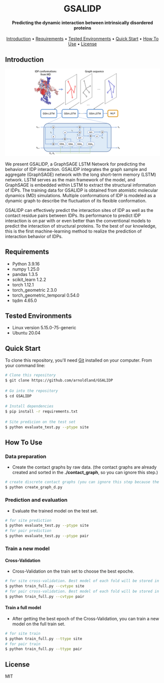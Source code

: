 
<h1 align="center">
  <br>
  GSALIDP
  <br>
</h1>

<h4 align="center">Predicting the dynamic interaction between intrinsically 
disordered proteins</h4>

<p align="center">
  <a href="#introduction">Introduction</a> •
  <a href="#requirements">Requirements</a> •
  <a href="#tested-environments">Tested Environments</a> •
  <a href="#quick Start">Quick Start</a> •
  <a href="#how-to-use">How To Use</a> •
  <a href="#license">License</a>
</p>

## Introduction
![GSALIDP](https://raw.githubusercontent.com/arnoldland/GSALIDP/main/images/GSALIDP.png "GSALIDP")


We present GSALIDP, a GraphSAGE LSTM Network for predicting the behavior of IDP interaction. GSALIDP integrates the graph sample and aggregate (GraphSAGE) network with the long short-term memory (LSTM) network. LSTM serves as the main framework of the model, and GraphSAGE is embedded within LSTM to extract the structural information of IDPs. The training data for GSALIDP is obtained from atomistic molecular dynamics (MD) simulations. Multiple conformations of IDP is modeled as a dynamic graph to describe the fluctuation of its flexible conformation. 

GSALIDP can effectively predict the interaction sites of IDP as well as the contact residue pairs between IDPs. Its performance to predict IDP interaction is on par with or even better than the conventional models to predict the interaction of structural proteins. To the best of our knowledge, this is the first machine-learning method to realize the prediction of 
interaction behavior of IDPs.


## Requirements

* Python 3.9.16
* numpy 1.25.0
* pandas 1.3.5
* scikit_learn 1.2.2
* torch 1.12.1
* torch_geometric 2.3.0
* torch_geometric_temporal 0.54.0
* tqdm 4.65.0

## Tested Environments

* Linux version 5.15.0-75-generic
* Ubuntu 20.04


## Quick Start

To clone this repository, you'll need [Git](https://git-scm.com) installed on your computer. From your command line:
```bash
# Clone this repository
$ git clone https://github.com/arnoldland/GSALIDP

# Go into the repository
$ cd GSALIDP

# Install dependencies
$ pip install -r requirements.txt

# Site predicion on the test set
$ python evaluate_test.py --ptype site
```


## How To Use
### Data preparation
* Create the contact graphs by raw data. (the contact graphs are already created and sorted in the **./contact_graph**, so you can ignore this step.)
```bash
# create discrete contact graphs (you can ignore this step because the graphs are already established)
$ python create_graph_d.py 
```

### Prediction and evaluation
* Evaluate the trained model on the test set. 
```bash
# for site prediction
$ python evaluate_test.py --ptype site
# for pair prediction
$ python evaluate_test.py --ptype pair
```

### Train a new model
#### Cross-Validation
* Cross-Validation on the train set to choose the best epoche.

```bash
# for site cross-validation. Best model of each fold will be stored in the ./models/site_models folder
$ python train_full.py --cvtype site
# for pair cross-validation. Best model of each fold will be stored in the ./models/pair_models folder
$ python train_full.py --cvtype pair
```

#### Train a full model
* After getting the best epoch of the Cross-Validation, you can train a new model on the full train set. 
```bash
# for site train
$ python train_full.py --ttype site
# for pair train
$ python train_full.py --ttype pair
```



## License

MIT


